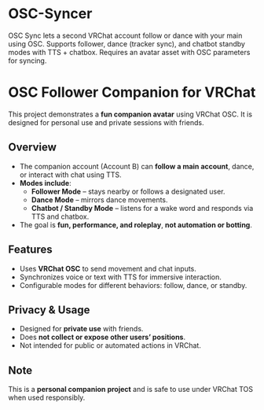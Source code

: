 # OSC-Syncer
OSC Sync lets a second VRChat account follow or dance with your main using OSC. Supports follower, dance (tracker sync), and chatbot standby modes with TTS + chatbox. Requires an avatar asset with OSC parameters for syncing.



# OSC Follower Companion for VRChat

This project demonstrates a **fun companion avatar** using VRChat OSC. It is designed for personal use and private sessions with friends.

## Overview

- The companion account (Account B) can **follow a main account**, dance, or interact with chat using TTS.  
- **Modes include**:  
  - **Follower Mode** – stays nearby or follows a designated user.  
  - **Dance Mode** – mirrors dance movements.  
  - **Chatbot / Standby Mode** – listens for a wake word and responds via TTS and chatbox.  
- The goal is **fun, performance, and roleplay**, **not automation or botting**.

## Features

- Uses **VRChat OSC** to send movement and chat inputs.  
- Synchronizes voice or text with TTS for immersive interaction.  
- Configurable modes for different behaviors: follow, dance, or standby.  

## Privacy & Usage

- Designed for **private use** with friends.  
- Does **not collect or expose other users’ positions**.  
- Not intended for public or automated actions in VRChat.  

## Note

This is a **personal companion project** and is safe to use under VRChat TOS when used responsibly.
